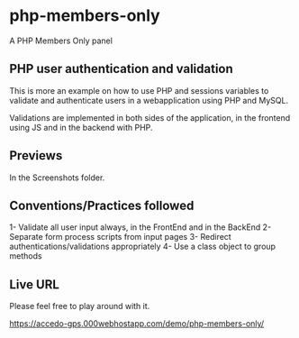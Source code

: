# php-members-only
A PHP Members Only panel

## PHP user authentication and validation

This is more an example on how to use PHP and sessions variables to validate and authenticate users in a webapplication using PHP and MySQL.

Validations are implemented in both sides of the application, in the frontend using JS and in the backend with PHP.

## Previews

In the Screenshots folder.

## Conventions/Practices followed

1- Validate all user input always, in the FrontEnd and in the BackEnd
2- Separate form process scripts from input pages
3- Redirect authentications/validations appropriately
4- Use a class object to group methods

## Live URL

Please feel free to play around with it.

https://accedo-gps.000webhostapp.com/demo/php-members-only/
